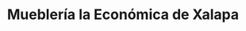 ---
title: "Mueblería la Económica de Xalapa"
url: /xalapa/muebleria-la-economica-de-xalapa/
shop: muebles
---
